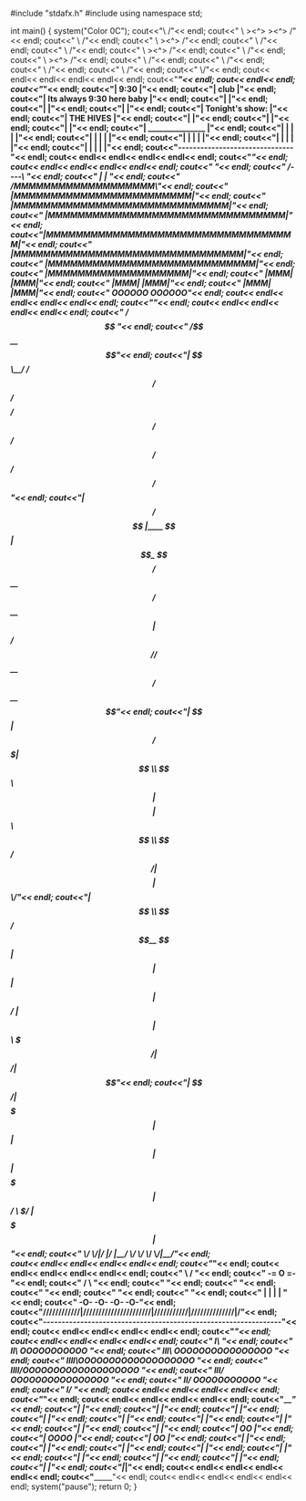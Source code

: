 #include "stdafx.h"
#include <iostream>
using namespace std;

int main()
{
	system("Color 0C");
	cout<<"\\                          /"<< endl;
	cout<<" \\      ><^>       ><^>   /"<< endl;
	cout<<"  \\                      /"<< endl;
	cout<<"   \\        ><^>        /"<< endl;
	cout<<"    \\                  /"<< endl;
	cout<<"     \\                /"<< endl;
	cout<<"      \\   ><^>       /"<< endl;
	cout<<"       \\            /"<< endl;
	cout<<"        \\   ><^>   /"<< endl;
	cout<<"         \\        /"<< endl;
	cout<<"          \\      /"<< endl;
	cout<<"           \\    /"<< endl;
	cout<<"            \\  /"<< endl;
	cout<<"             \\/"<< endl;
	cout<< endl<< endl<< endl<< endl<< endl;
	cout<<"___________________________________________________________________"<< endl;
	cout<< endl<< endl;
	cout<<"_______________________________"<< endl;
	cout<<"|            9:30             |"<< endl;
	cout<<"|            club             |"<< endl;
	cout<<"|   Its always 9:30 here baby |"<< endl;
	cout<<"|                             |"<< endl;
	cout<<"|                             |"<< endl;
	cout<<"|                             |"<< endl;
	cout<<"|        Tonight's show:      |"<< endl;
	cout<<"|           THE HIVES         |"<< endl;
	cout<<"|                             |"<< endl;
	cout<<"|                             |"<< endl;
	cout<<"|                             |"<< endl;
	cout<<"|       _______________       |"<< endl;
	cout<<"|       |      |      |       |"<< endl;
	cout<<"|       |      |      |       |"<< endl;
	cout<<"|       |      |      |       |"<< endl;
	cout<<"|       |      |      |       |"<< endl;
	cout<<"|       |      |      |       |"<< endl;
	cout<<"-------------------------------"<< endl;
	cout<< endl<< endl<< endl<< endl<< endl;
	cout<<"___________________________________________________________________"<< endl;
	cout<< endl<< endl<< endl<< endl<< endl;
	cout<<"           _____________"<< endl;
	cout<<"           /--______--\\ "<< endl;
	cout<<"            |       |   "<< endl;
	cout<<"      /MMMMMMMMMMMMMMMMMMM\\"<< endl;
	cout<<"    |MMMMMMMMMMMMMMMMMMMMMMMM|"<< endl;
	cout<<"  |MMMMMMMMMMMMMMMMMMMMMMMMMMMMM|"<< endl;
	cout<<" |MMMMMMMMMMMMMMMMMMMMMMMMMMMMMMMM|"<< endl;
	cout<<"|MMMMMMMMMMMMMMMMMMMMMMMMMMMMMMMMMM|"<< endl;
	cout<<" |MMMMMMMMMMMMMMMMMMMMMMMMMMMMMMM|"<< endl;
	cout<<"  |MMMMMMMMMMMMMMMMMMMMMMMMMMMM|"<< endl;
	cout<<"       |MMMMMMMMMMMMMMMMMMM|"<< endl;
	cout<<"           |MMM|    |MMM|"<< endl;
	cout<<"           |MMM|    |MMM|"<< endl;
	cout<<"           |MMM|    |MMM|"<< endl;
	cout<<"          OOOOOO    OOOOOO"<< endl;
	cout<< endl<< endl<< endl<< endl<< endl;
	cout<<"___________________________________________________________________"<< endl;
	cout<< endl<< endl<< endl<< endl<< endl;
	cout<<"  /$$$$$$ "<< endl;              
	cout<<" /$$__  $$"<< endl;                                                                              
	cout<<"| $$  \\__/  /$$$$$$  /$$$$$$/$$$$   /$$$$$$         /$$$$$$  /$$    /$$ /$$$$$$   /$$$$$$ "<< endl;
	cout<<"| $$ /$$$$ |____  $$| $$_  $$_  $$ /$$__  $$       /$$__  $$|  $$  /$$//$$__  $$ /$$__  $$"<< endl;
	cout<<"| $$|_  $$  /$$$$$$$| $$ \\ $$ \\ $$| $$$$$$$$      | $$  \\ $$ \\  $$/$$/| $$$$$$$$| $$  \\__/"<< endl;
	cout<<"| $$  \\ $$ /$$__  $$| $$ | $$ | $$| $$_____/      | $$  | $$  \\  $$$/ | $$_____/| $$"<< endl;
	cout<<"|  $$$$$$/|  $$$$$$$| $$ | $$ | $$|  $$$$$$$      |  $$$$$$/   \  $/  |  $$$$$$$| $$"<< endl;
	cout<<" \\______/  \\_______/|__/ |__/ |__/ \\_______/       \\______/     \\_/    \\_______/|__/"<< endl;                                                                               
	cout<< endl<< endl<< endl<< endl<< endl;
	cout<<"___________________________________________________________________"<< endl;
	cout<< endl<< endl<< endl<< endl<< endl;
	cout<<"         \\ /                                                      "<< endl;
	cout<<"       -= O =-                                                    "<< endl;
	cout<<"         / \\                                                     "<< endl;
	cout<<"                                                                "<< endl;
	cout<<"                                                                "<< endl;
	cout<<"                                                                "<< endl;
	cout<<"                                                                "<< endl;
	cout<<"                                                                "<< endl;
	cout<<"            |                      |           |              | "<< endl;
	cout<<"           -O-                    -O-         -O-            -O-"<< endl;
	cout<<"////////////|//////////////////////|///////////|//////////////|/"<< endl;
	cout<<"----------------------------------------------------------------"<< endl;
	cout<< endl<< endl<< endl<< endl<< endl;
	cout<<"___________________________________________________________________"<< endl;
	cout<< endl<< endl<< endl<< endl<< endl;
	cout<<"                  I\\                                       "<< endl;
	cout<<"                  II\\     OOOOOOOOOOO                      "<< endl;
	cout<<"                  III\\  OOOOOOOOOOOOOOOO                   "<< endl;
	cout<<"                  IIII\\OOOOOOOOOOOOOOOOOOO                 "<< endl;
	cout<<"                  IIII/OOOOOOOOOOOOOOOOOOO                  "<< endl;
	cout<<"                  III/  OOOOOOOOOOOOOOOO                    "<< endl;
	cout<<"                  II/     OOOOOOOOOOO                       "<< endl;
	cout<<"                  I/                                        "<< endl;
	cout<< endl<< endl<< endl<< endl<< endl;
	cout<<"___________________________________________________________________"<< endl;
	cout<< endl<< endl<< endl<< endl<< endl;
	cout<<"_____________________________"<< endl;
	cout<<"|                           |"<< endl;
	cout<<"|                           |"<< endl;
	cout<<"|                           |"<< endl;
	cout<<"|                           |"<< endl;
	cout<<"|                           |"<< endl;
	cout<<"|                           |"<< endl;
	cout<<"|                           |"<< endl;
	cout<<"|                           |"<< endl;
	cout<<"|                           |"<< endl;
	cout<<"|                     OO    |"<< endl;
	cout<<"|                    OOOO   |"<< endl;
	cout<<"|                     OO    |"<< endl;
	cout<<"|                           |"<< endl;
	cout<<"|                           |"<< endl;
	cout<<"|                           |"<< endl;
	cout<<"|                           |"<< endl;
	cout<<"|                           |"<< endl;
	cout<<"|                           |"<< endl;
	cout<<"|                           |"<< endl;
	cout<<"|                           |"<< endl;
	cout<<"|                           |"<< endl;
	cout<<"|___________________________|"<< endl;
	cout<< endl<< endl<< endl<< endl<< endl;
	cout<<"___________________________________________________________________"<< endl;
	cout<< endl<< endl<< endl<< endl<< endl;
	system("pause");
	return 0;
}

